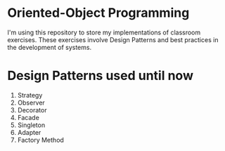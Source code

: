 # Oriented-Object Programming

I'm using this repository to store my implementations of classroom exercises. These exercises involve Design Patterns and best practices in the development of systems.

# Design Patterns used until now

1. Strategy
2. Observer
3. Decorator
4. Facade
5. Singleton
6. Adapter
7. Factory Method
